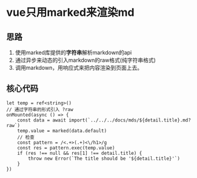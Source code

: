 # vue只用marked来渲染md

## 思路
1. 使用marked库提供的**字符串**解析markdown的api
2. 通过异步来动态的引入markdown的raw格式(纯字符串格式)
3. 调用markdown，用响应式来把内容渲染到页面上去。

## 核心代码
```vue
let temp = ref<string>()
// 通过字符串的形式引入 ?raw
onMounted(async () => {
	const data = await import(`../../../docs/mds/${detail.title}.md?raw`)
	temp.value = marked(data.default)
	// 检查
	const pattern = /<.+>(.+)<\/h1>/g
	const res = pattern.exec(temp.value)
	if (res !== null && res[1] !== detail.title) {
		throw new Error(`The title should be '${detail.title}'`)
	}
})
```


